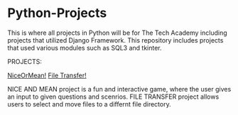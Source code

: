 # Python-Projects

This is where all projects in Python will be for The Tech Academy including projects that utilized Django Framework. This repository includes projects that used various modules such as SQL3 and tkinter. 

PROJECTS:

[NiceOrMean!](https://github.com/HebronShanko/Python-Projects/blob/main/NiceOrMean.py)
[File Transfer!](https://github.com/HebronShanko/Python-Projects/blob/main/python_projects/file_transfer2.py)



NICE AND MEAN project is a fun and interactive game, where the user gives an input to given questions and scenrios. 
FILE TRANSFER project allows users to select and move files to a differnt file directory. 





